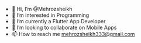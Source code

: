 - 👋 Hi, I’m @Mehrozsheikh
- 👀 I’m interested in Programming
- 🌱 I’m currently a Flutter App Developer
- 💞️ I’m looking to collaborate on Mobile Apps
- 📫 How to reach me mehrozsheikh333@gmail.com

<!---
Mehrozsheikh/Mehrozsheikh is a ✨ special ✨ repository because its `README.md` (this file) appears on your GitHub profile.
You can click the Preview link to take a look at your changes.
--->
